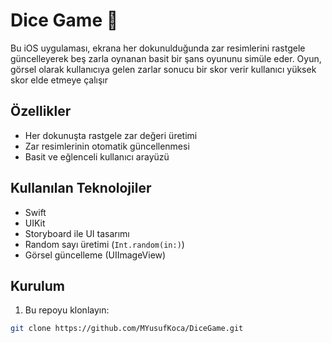 # Dice Game 🎲

Bu iOS uygulaması, ekrana her dokunulduğunda zar resimlerini rastgele güncelleyerek beş zarla oynanan basit bir şans oyununu simüle eder. Oyun, görsel olarak kullanıcıya gelen zarlar sonucu bir skor verir kullanıcı yüksek skor elde etmeye çalışır

## Özellikler
- Her dokunuşta rastgele zar değeri üretimi
- Zar resimlerinin otomatik güncellenmesi
- Basit ve eğlenceli kullanıcı arayüzü

## Kullanılan Teknolojiler
- Swift
- UIKit
- Storyboard ile UI tasarımı
- Random sayı üretimi (`Int.random(in:)`)
- Görsel güncelleme (UIImageView)

## Kurulum
1. Bu repoyu klonlayın:
```bash
git clone https://github.com/MYusufKoca/DiceGame.git
